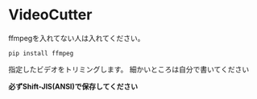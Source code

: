 # VideoCutter

ffmpegを入れてない人は入れてください。
```
pip install ffmpeg
```
指定したビデオをトリミングします。
細かいところは自分で書いてください

**必ずShift-JIS(ANSI)で保存してください**
